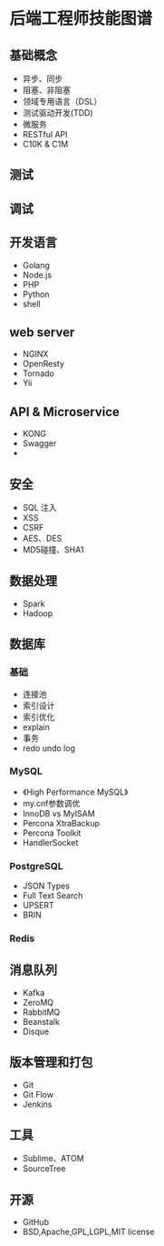 #  后端工程师技能图谱
## 基础概念
- 异步、同步
- 阻塞、非阻塞
- 领域专用语言（DSL）
- 测试驱动开发(TDD)
- 微服务
- RESTful API
- C10K & C1M

## 测试

## 调试

## 开发语言
- Golang
- Node.js
- PHP
- Python
- shell

## web server
- NGINX
- OpenResty
- Tornado
- Yii

## API & Microservice
- KONG
- Swagger
- 
## 安全
- SQL 注入
- XSS
- CSRF
- AES、DES
- MD5碰撞、SHA1

## 数据处理
- Spark
- Hadoop

## 数据库
### 基础
- 连接池
- 索引设计
- 索引优化
- explain
- 事务
- redo undo log

### MySQL
- 《High Performance MySQL》
- my.cnf参数调优
- InnoDB vs MyISAM
- Percona XtraBackup
- Percona Toolkit
- HandlerSocket

### PostgreSQL
- JSON Types
- Full Text Search
- UPSERT
- BRIN

### Redis

## 消息队列
- Kafka
- ZeroMQ
- RabbitMQ
- Beanstalk
- Disque

## 版本管理和打包
- Git
- Git Flow
- Jenkins

## 工具
- Sublime、ATOM
- SourceTree

## 开源
- GitHub
- BSD,Apache,GPL,LGPL,MIT license
